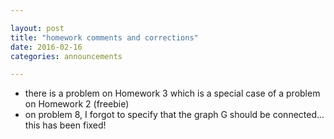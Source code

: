 ```yaml
---

layout: post
title: "homework comments and corrections"
date: 2016-02-16
categories: announcements

---
```


 - there is a problem on Homework 3 which is a special case of a problem on Homework 2 (freebie)
 - on problem 8, I forgot to specify that the graph G should be connected... this has been fixed!
